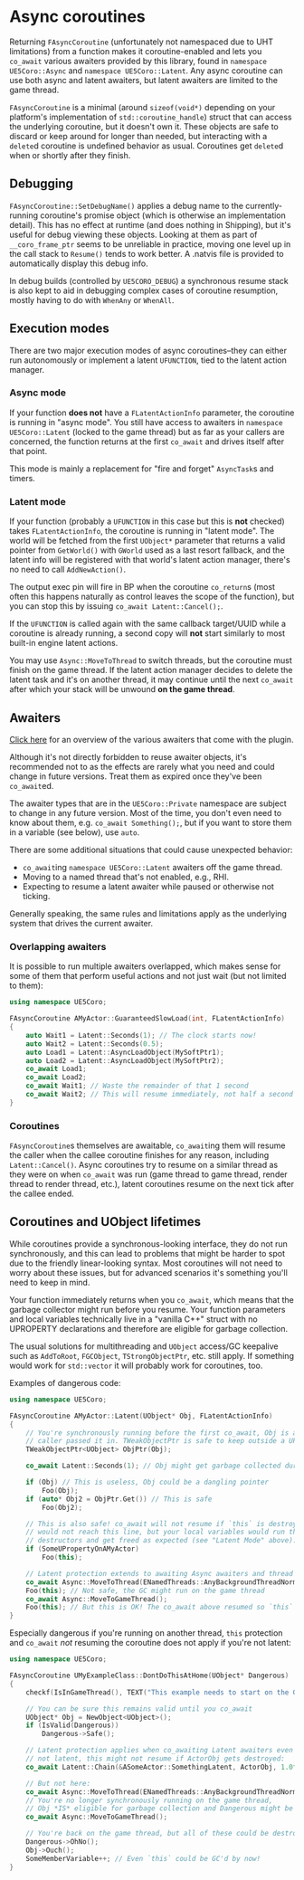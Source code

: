 # Async coroutines

Returning `FAsyncCoroutine` (unfortunately not namespaced due to UHT limitations)
from a function makes it coroutine-enabled and lets you `co_await` various
awaiters provided by this library, found in `namespace UE5Coro::Async` and
`namespace UE5Coro::Latent`. Any async coroutine can use both async and latent
awaiters, but latent awaiters are limited to the game thread.

`FAsyncCoroutine` is a minimal (around `sizeof(void*)` depending on your
platform's implementation of `std::coroutine_handle`) struct that can access
the underlying coroutine, but it doesn't own it. These objects are safe to
discard or keep around for longer than needed, but interacting with a `delete`d
coroutine is undefined behavior as usual.
Coroutines get `delete`d when or shortly after they finish.

## Debugging

`FAsyncCoroutine::SetDebugName()` applies a debug name to the currently-running
coroutine's promise object (which is otherwise an implementation detail).
This has no effect at runtime (and does nothing in Shipping), but it's useful
for debug viewing these objects.
Looking at them as part of `__coro_frame_ptr` seems to be unreliable in practice,
moving one level up in the call stack to `Resume()` tends to work better.
A .natvis file is provided to automatically display this debug info.

In debug builds (controlled by `UE5CORO_DEBUG`) a synchronous resume stack is
also kept to aid in debugging complex cases of coroutine resumption, mostly
having to do with `WhenAny` or `WhenAll`.

## Execution modes

There are two major execution modes of async coroutines–they can either run
autonomously or implement a latent `UFUNCTION`, tied to the latent action manager.

### Async mode

If your function **does not** have a `FLatentActionInfo` parameter, the coroutine
is running in "async mode".
You still have access to awaiters in `namespace UE5Coro::Latent` (locked to the
game thread) but as far as your callers are concerned, the function returns at the
first `co_await` and drives itself after that point.

This mode is mainly a replacement for "fire and forget" `AsyncTask`s and timers.

### Latent mode

If your function (probably a `UFUNCTION` in this case but this is **not** checked)
takes `FLatentActionInfo`, the coroutine is running in "latent mode".
The world will be fetched from the first `UObject*` parameter that returns a valid
pointer from `GetWorld()` with `GWorld` used as a last resort fallback, and the
latent info will be registered with that world's latent action manager, there's no
need to call `AddNewAction()`.

The output exec pin will fire in BP when the coroutine `co_return`s (most often
this happens naturally as control leaves the scope of the function), but you can
stop this by issuing `co_await Latent::Cancel();`.

If the `UFUNCTION` is called again with the same callback target/UUID while a
coroutine is already running, a second copy will **not** start similarly to most
built-in engine latent actions.

You may use `Async::MoveToThread` to switch threads, but the coroutine must finish
on the game thread. If the latent action manager decides to delete the latent task
and it's on another thread, it may continue until the next `co_await` after which
your stack will be unwound **on the game thread**.

## Awaiters

[Click here](Awaiters.md) for an overview of the various awaiters that come
with the plugin.

Although it's not directly forbidden to reuse awaiter objects, it's recommended
not to as the effects are rarely what you need and could change in future
versions. Treat them as expired once they've been `co_await`ed.

The awaiter types that are in the `UE5Coro::Private` namespace are subject to
change in any future version. Most of the time, you don't even need to know
about them, e.g. `co_await Something();`, but if you want to store them in
a variable (see below), use `auto`.

There are some additional situations that could cause unexpected behavior:
* `co_await`ing `namespace UE5Coro::Latent` awaiters off the game thread.
* Moving to a named thread that's not enabled, e.g., RHI.
* Expecting to resume a latent awaiter while paused or otherwise not ticking.

Generally speaking, the same rules and limitations apply as the underlying system
that drives the current awaiter.

### Overlapping awaiters

It is possible to run multiple awaiters overlapped, which makes sense for some of
them that perform useful actions and not just wait (but not limited to them):

```cpp
using namespace UE5Coro;

FAsyncCoroutine AMyActor::GuaranteedSlowLoad(int, FLatentActionInfo)
{
    auto Wait1 = Latent::Seconds(1); // The clock starts now!
    auto Wait2 = Latent::Seconds(0.5);
    auto Load1 = Latent::AsyncLoadObject(MySoftPtr1);
    auto Load2 = Latent::AsyncLoadObject(MySoftPtr2);
    co_await Load1;
    co_await Load2;
    co_await Wait1; // Waste the remainder of that 1 second
    co_await Wait2; // This will resume immediately, not half a second later
}
```

### Coroutines

`FAsyncCoroutine`s themselves are awaitable, `co_await`ing them will resume the
caller when the callee coroutine finishes for any reason, including
`Latent::Cancel()`. Async coroutines try to resume on a similar thread as they
were on when `co_await` was run (game thread to game thread, render thread to
render thread, etc.), latent coroutines resume on the next tick after the
callee ended.

## Coroutines and UObject lifetimes

While coroutines provide a synchronous-looking interface, they do not run
synchronously, and this can lead to problems that might be harder to spot due to
the friendly linear-looking syntax. Most coroutines will not need to worry about
these issues, but for advanced scenarios it's something you'll need to keep in
mind.

Your function immediately returns when you `co_await`, which means that the
garbage collector might run before you resume. Your function parameters and local
variables technically live in a "vanilla C++" struct with no UPROPERTY
declarations and therefore are eligible for garbage collection.

The usual solutions for multithreading and `UObject` access/GC keepalive such as
`AddToRoot`, `FGCObject`, `TStrongObjectPtr`, etc. still apply. If something would
work for `std::vector` it will probably work for coroutines, too.

Examples of dangerous code:

```cpp
using namespace UE5Coro;

FAsyncCoroutine AMyActor::Latent(UObject* Obj, FLatentActionInfo)
{
    // You're synchronously running before the first co_await, Obj is as your
    // caller passed it in. TWeakObjectPtr is safe to keep outside a UPROPERTY.
    TWeakObjectPtr<UObject> ObjPtr(Obj);

    co_await Latent::Seconds(1); // Obj might get garbage collected during this!

    if (Obj) // This is useless, Obj could be a dangling pointer
        Foo(Obj);
    if (auto* Obj2 = ObjPtr.Get()) // This is safe
        Foo(Obj2);

    // This is also safe! co_await will not resume if `this` is destroyed, so you
    // would not reach this line, but your local variables would run their
    // destructors and get freed as expected (see "Latent Mode" above).
    if (SomeUPropertyOnAMyActor)
        Foo(this);

    // Latent protection extends to awaiting Async awaiters and thread hopping:
    co_await Async::MoveToThread(ENamedThreads::AnyBackgroundThreadNormalTask);
    Foo(this); // Not safe, the GC might run on the game thread
    co_await Async::MoveToGameThread();
    Foo(this); // But this is OK! The co_await above resumed so `this` is valid.
}
```

Especially dangerous if you're running on another thread, `this` protection
and `co_await` _not_ resuming the coroutine does not apply if you're not latent:

```cpp
using namespace UE5Coro;

FAsyncCoroutine UMyExampleClass::DontDoThisAtHome(UObject* Dangerous)
{
    checkf(IsInGameThread(), TEXT("This example needs to start on the GT"));

    // You can be sure this remains valid until you co_await
    UObject* Obj = NewObject<UObject>();
    if (IsValid(Dangerous))
        Dangerous->Safe();

    // Latent protection applies when co_awaiting Latent awaiters even if you're
    // not latent, this might not resume if ActorObj gets destroyed:
    co_await Latent::Chain(&ASomeActor::SomethingLatent, ActorObj, 1.0f);

    // But not here:
    co_await Async::MoveToThread(ENamedThreads::AnyBackgroundThreadNormalTask);
    // You're no longer synchronously running on the game thread,
    // Obj *IS* eligible for garbage collection and Dangerous might be dangling!
    co_await Async::MoveToGameThread();

    // You're back on the game thread, but all of these could be destroyed by now:
    Dangerous->OhNo();
    Obj->Ouch();
    SomeMemberVariable++; // Even `this` could be GC'd by now!
}
```

